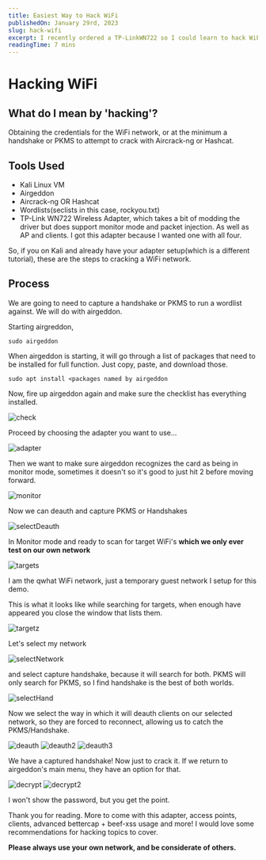 ```yaml
---
title: Easiest Way to Hack WiFi
publishedOn: January 29rd, 2023
slug: hack-wifi
excerpt: I recently ordered a TP-LinkWN722 so I could learn to hack WiFi, and other wirless attacks that require it. In this article, I am going to show my method for hacking a WiFi network. I tried a few methods and found this the easiest. Everything done on my own personal home network always.
readingTime: 7 mins
---
```


# Hacking WiFi
## What do I mean by 'hacking'?
Obtaining the credentials for the WiFi network, or at the minimum a handshake or PKMS to attempt to crack with Aircrack-ng or Hashcat. 

## Tools Used
- Kali Linux VM
- Airgeddon
- Aircrack-ng OR Hashcat
- Wordlists(seclists in this case, rockyou.txt)
- TP-Link WN722 Wireless Adapter, which takes a bit of modding the driver but does support monitor mode and packet injection. As well as AP and clients. I got this adapter because I wanted one with all four. 

So, if you on Kali and already have your adapter setup(which is a different tutorial), these are the steps to cracking a WiFi network.

## Process

We are going to need to capture a handshake or PKMS to run a wordlist against. We will do with airgeddon.

Starting airgreddon,

`sudo airgeddon`

When airgeddon is starting, it will go through a list of packages that need to be installed for full function. Just copy, paste, and download those.

`sudo apt install <packages named by airgeddon`

Now, fire up airgeddon again and make sure the checklist has everything installed.

![check](https://github.com/bfrisbyh92/My-Blog/blob/main/public/assets/blogs-media/easiest-way-to-hack-wifi/check.png?raw=true)

Proceed by choosing the adapter you want to use...

![adapter](https://github.com/bfrisbyh92/My-Blog/blob/main/public/assets/blogs-media/easiest-way-to-hack-wifi/adapter.png?raw=true)

Then we want to make sure airgeddon recognizes the card as being in monitor mode, sometimes it doesn't so it's good to just hit 2 before moving forward.


![monitor](https://github.com/bfrisbyh92/My-Blog/blob/main/public/assets/blogs-media/easiest-way-to-hack-wifi/monitor.png?raw=true)

Now we can deauth and capture PKMS or Handshakes


![selectDeauth](https://github.com/bfrisbyh92/My-Blog/blob/main/public/assets/blogs-media/easiest-way-to-hack-wifi/selectDeauth.png?raw=true)

In Monitor mode and ready to scan for target WiFi's **which we only ever test on our own network**


![targets](https://github.com/bfrisbyh92/My-Blog/blob/main/public/assets/blogs-media/easiest-way-to-hack-wifi/targets.png?raw=true)

I am the qwhat WiFi network, just a temporary guest network I setup for this demo.

This is what it looks like while searching for targets, when enough have appeared you close the window that lists them.

![targetz](https://github.com/bfrisbyh92/My-Blog/blob/main/public/assets/blogs-media/easiest-way-to-hack-wifi/targetz.png?raw=true)


Let's select my network


![selectNetwork](https://github.com/bfrisbyh92/My-Blog/blob/main/public/assets/blogs-media/easiest-way-to-hack-wifi/selectMyNetwork.png?raw=true)

and select capture handshake, because it will search for both. PKMS will only search for PKMS, so I find handshake is the best of both worlds.


![selectHand](https://github.com/bfrisbyh92/My-Blog/blob/main/public/assets/blogs-media/easiest-way-to-hack-wifi/selectHand.png?raw=true)

Now we select the way in which it will deauth clients on our selected network, so they are forced to reconnect, allowing us to catch the PKMS/Handshake.


![deauth](https://github.com/bfrisbyh92/My-Blog/blob/main/public/assets/blogs-media/easiest-way-to-hack-wifi/deauth.png?raw=true)
![deauth2](https://github.com/bfrisbyh92/My-Blog/blob/main/public/assets/blogs-media/easiest-way-to-hack-wifi/deauth2.png?raw=true)
![deauth3](https://github.com/bfrisbyh92/My-Blog/blob/main/public/assets/blogs-media/easiest-way-to-hack-wifi/deauth3.png?raw=true)

We have a captured handshake! Now just to crack it. If we return to airgeddon's main menu, they have an option for that.

![decrypt](https://github.com/bfrisbyh92/My-Blog/blob/main/public/assets/blogs-media/easiest-way-to-hack-wifi/decrypt.png?raw=true)
![decrypt2](https://github.com/bfrisbyh92/My-Blog/blob/main/public/assets/blogs-media/easiest-way-to-hack-wifi/decrypt2.png?raw=true)

I won't show the password, but you get the point.

Thank you for reading. More to come with this adapter, access points, clients, advanced bettercap + beef-xss usage and more! I would love some recommendations for hacking topics to cover.

**Please always use your own network, and be considerate of others.**



